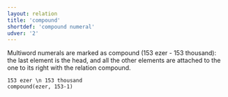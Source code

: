 ```yaml
---
layout: relation
title: 'compound'
shortdef: 'compound numeral'
udver: '2'
---
```


Multiword numerals are marked as compound (153 ezer - 153 thousand): the last element is the head, and all the other elements are attached to the one to its right with the relation compound.

~~~ sdparse
153 ezer \n 153 thousand
compound(ezer, 153-1)
~~~

<!-- Interlanguage links updated Po lis 14 15:35:15 CET 2022 -->
